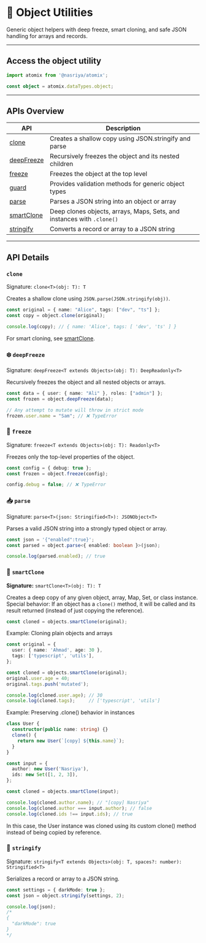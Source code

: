 # 🧱 Object Utilities  
Generic object helpers with deep freeze, smart cloning, and safe JSON handling for arrays and records.

---

## Access the object utility

```ts
import atomix from '@nasriya/atomix';

const object = atomix.dataTypes.object;
```
---
## APIs Overview

| API                        | Description                                                            |
| -------------------------- | ---------------------------------------------------------------------- |
| [clone](#clone)            | Creates a shallow copy using JSON.stringify and parse                  |
| [deepFreeze](#️-deepfreeze) | Recursively freezes the object and its nested children                 |
| [freeze](#-freeze)         | Freezes the object at the top level                                    |
| [guard](./object-guard.md) | Provides validation methods for generic object types                   |
| [parse](#-parse)           | Parses a JSON string into an object or array                           |
| [smartClone](#-smartclone) | Deep clones objects, arrays, Maps, Sets, and instances with `.clone()` |
| [stringify](#-stringify)   | Converts a record or array to a JSON string                            |

---
## API Details

### `clone`
Signature: `clone<T>(obj: T): T`

Creates a shallow clone using `JSON.parse(JSON.stringify(obj))`.

```ts
const original = { name: "Alice", tags: ["dev", "ts"] };
const copy = object.clone(original);

console.log(copy); // { name: 'Alice', tags: [ 'dev', 'ts' ] }
```

For smart cloning, see [smartClone](#-smartclone).

### ❄️ `deepFreeze`
Signature: `deepFreeze<T extends Objects>(obj: T): DeepReadonly<T>`

Recursively freezes the object and all nested objects or arrays.

```ts
const data = { user: { name: "Ali" }, roles: ["admin"] };
const frozen = object.deepFreeze(data);

// Any attempt to mutate will throw in strict mode
frozen.user.name = "Sam"; // ❌ TypeError
```

### 🧊 `freeze`
Signature: `freeze<T extends Objects>(obj: T): Readonly<T>`

Freezes only the top-level properties of the object.

```ts
const config = { debug: true };
const frozen = object.freeze(config);

config.debug = false; // ❌ TypeError
```

### 📥 `parse`
Signature: `parse<T>(json: Stringified<T>): JSONObject<T>`

Parses a valid JSON string into a strongly typed object or array.

```ts
const json = '{"enabled":true}';
const parsed = object.parse<{ enabled: boolean }>(json);

console.log(parsed.enabled); // true
```

### 🧠 `smartClone`

**Signature:** `smartClone<T>(obj: T): T`

Creates a deep copy of any given object, array, Map, Set, or class instance.  
Special behavior: If an object has a `clone()` method, it will be called and its result returned (instead of just copying the reference).

```ts
const cloned = objects.smartClone(original);
```

Example: Cloning plain objects and arrays

```ts
const original = {
  user: { name: 'Ahmad', age: 30 },
  tags: ['typescript', 'utils'],
};

const cloned = objects.smartClone(original);
original.user.age = 40;
original.tags.push('mutated');

console.log(cloned.user.age); // 30
console.log(cloned.tags);     // ['typescript', 'utils']
```

Example: Preserving .clone() behavior in instances

```ts
class User {
  constructor(public name: string) {}
  clone() {
    return new User(`[copy] ${this.name}`);
  }
}

const input = {
  author: new User('Nasriya'),
  ids: new Set([1, 2, 3]),
};

const cloned = objects.smartClone(input);

console.log(cloned.author.name); // "[copy] Nasriya"
console.log(cloned.author === input.author); // false
console.log(cloned.ids !== input.ids); // true
```
In this case, the User instance was cloned using its custom clone() method instead of being copied by reference.

### 📝 `stringify`
Signature: `stringify<T extends Objects>(obj: T, spaces?: number): Stringified<T>`

Serializes a record or array to a JSON string.

```ts
const settings = { darkMode: true };
const json = object.stringify(settings, 2);

console.log(json);
/*
{
  "darkMode": true
}
*/
```